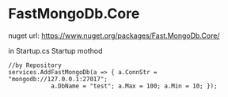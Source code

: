 # FastMongoDb.Core

nuget url: https://www.nuget.org/packages/Fast.MongoDb.Core/

in Startup.cs Startup mothod

    //by Repository
    services.AddFastMongoDb(a => { a.ConnStr = "mongodb://127.0.0.1:27017";
                a.DbName = "test"; a.Max = 100; a.Min = 10; });
